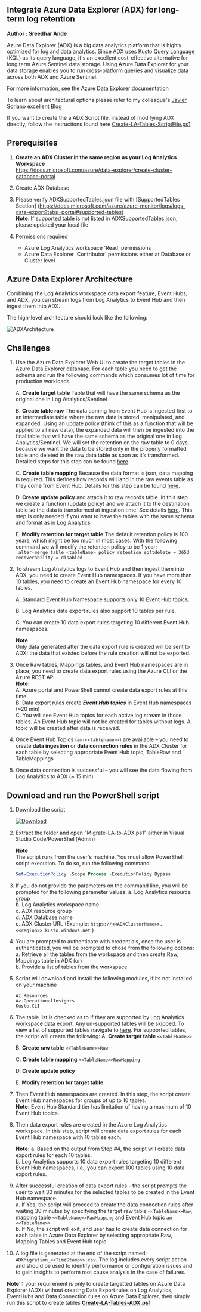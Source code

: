 ## Integrate Azure Data Explorer (ADX) for long-term log retention
**Author : Sreedhar Ande**

Azure Data Explorer (ADX) is a big data analytics platform that is highly optimized for log and data analytics. Since ADX uses Kusto Query Language (KQL) as its query language, it's an excellent cost-effective alternative for long term Azure Sentinel data storage. Using Azure Data Explorer for your data storage enables you to run cross-platform queries and visualize data across both ADX and Azure Sentinel.

For more information, see the Azure Data Explorer [documentation](https://docs.microsoft.com/azure/sentinel/store-logs-in-azure-data-explorer)

To learn about architectural options please refer to my colleague's [Javier Soriano](https://github.com/javiersoriano) excellent [Blog](https://techcommunity.microsoft.com/t5/azure-sentinel/using-azure-data-explorer-for-long-term-retention-of-azure/ba-p/1883947)

If you want to create the a ADX Script file, instead of modifying ADX directly, follow the instructions found here [Create-LA-Tables-ScriptFile.ps1](https://github.com/Azure/Azure-Sentinel/tree/master/Tools/AzureDataExplorer/CreateTables_ADX_ScriptFile).

## Prerequisites
1. **Create an ADX Cluster in the same region as your Log Analytics Workspace**  
	https://docs.microsoft.com/azure/data-explorer/create-cluster-database-portal

2. Create ADX Database  

3. Please verify ADXSupportedTables.json file with [SupportedTables Section] (https://docs.microsoft.com/azure/azure-monitor/logs/logs-data-export?tabs=portal#supported-tables)    
   **Note**: If supported table is not listed in ADXSupportedTables.json, please updated your local file
   
4. Permissions required
	- Azure Log Analytics workspace 'Read' permissions
	- Azure Data Explorer 'Contributor' permissions either at Database or Cluster level
   

## Azure Data Explorer Architecture

Combining the Log Analytics workspace data export feature, Event Hubs, and ADX, you can stream logs from Log Analytics to Event Hub and then ingest them into ADX. 

The high-level architecture should look like the following:

![ADXArchitecture](./images/AzureDataExplorerArchitecture.png)  

## Challenges
1. Use the Azure Data Explorer Web UI to create the target tables in the Azure Data Explorer database. For each table you need to get the schema and run the following commands which consumes lot of time for production workloads  
  
	A. **Create target table** Table that will have the same schema as the original one in Log Analytics/Sentinel
	
	B. **Create table raw** The data coming from Event Hub is ingested first to an intermediate table where the raw data is stored, manipulated, and expanded. Using an update policy (think of this as a function that will be applied to all new data), the expanded data will then be ingested into the final table that will have the same schema as the original one in Log Analytics/Sentinel. We will set the retention on the raw table to 0 days, because we want the data to be stored only in the properly formatted table and deleted in the raw data table as soon as it’s transformed. Detailed steps for this step can be found [here](https://docs.microsoft.com/azure/data-explorer/ingest-data-no-code?tabs=diagnostic-metrics#create-the-target-tables).    
	
	C. **Create table mapping** Because the data format is json, data mapping is required. This defines how records will land in the raw events table as they come from Event Hub. Details for this step can be found [here](https://docs.microsoft.com/azure/data-explorer/ingest-data-no-code?tabs=diagnostic-metrics#create-table-mappings).    
	
	D. **Create update policy** and attach it to raw records table. In this step we create a function (update policy) and we attach it to the destination table so the data is transformed at ingestion time. See details [here](https://docs.microsoft.com/azure/data-explorer/ingest-data-no-code?tabs=diagnostic-metrics#create-the-update-policy-for-metric-and-log-data). This step is only needed if you want to have the tables with the same schema and format as in Log Analytics  
	
	E.  **Modify retention for target table** The default retention policy is 100 years, which might be too much in most cases. With the following command we will modify the retention policy to be 1 year:    
	```.alter-merge table <tableName> policy retention softdelete = 365d recoverability = disabled  ```  

2.	To stream Log Analytics logs to Event Hub and then ingest them into ADX, you need to create Event Hub namespaces. If you have more than 10 tables, you need to create an Event Hub namespace for every 10 tables.  
 
	A.	Standard Event Hub Namespace supports only 10 Event Hub topics.  
	
	B.	Log Analytics data export rules also support 10 tables per rule.  
	
	C.	You can create 10 data export rules targeting 10 different Event Hub namespaces.
	
	**Note**  
	Only data generated after the data export rule is created will be sent to ADX; the data that existed before the rule creation will not be exported.

3.	Once Raw tables, Mappings tables, and Event Hub namespaces are in place, you need to create data export rules using the Azure CLI or the Azure REST API.  
	**Note:**  
	A. Azure portal and PowerShell cannot create data export rules at this time.    
	B. Data export rules create ***Event Hub topics*** in Event Hub namespaces (~20 min)    
	C. You will see Event Hub topics for each active log stream in those tables. An Event Hub topic will not be created for tables without logs. A topic will be created after data is received.     

4.	Once Event Hub Topics (```am-<<tablename>>```) are available – you need to create **data ingestion** or **data connection rules** in the ADX Cluster for each table by selecting appropriate Event Hub topic, TableRaw and TableMappings    

5.	Once data connection is successful – you will see the data flowing from Log Analytics to ADX (~ 15 min)    


## Download and run the PowerShell script

1. Download the script 
  
   [![Download](./images/Download.png)](https://aka.ms/Sentinel-AzureDataExplorer-Automation)
 
2. Extract the folder and open "Migrate-LA-to-ADX.ps1" either in Visual Studio Code/PowerShell(Admin)

   **Note**  
   The script runs from the user's machine. You must allow PowerShell script execution. To do so, run the following command:
   
   ```PowerShell
   Set-ExecutionPolicy -Scope Process -ExecutionPolicy Bypass  
   ```  

3. If you do not provide the parameters on the command line, you will be prompted for the following parameter values:
	a.	Log Analytics resource group  
	b.	Log Analytics workspace name  
	c.	ADX resource group   
	d.	ADX Database name  
	e.	ADX Cluster URL (Example: `https://<<ADXClusterName>>.<<region>>.kusto.windows.net` )

4. You are prompted to authenticate with credentials, once the user is authenticated, you will be prompted to chose from the following options: 
	a. Retrieve all the tables from the workspace and then create Raw, Mappings table in ADX (or)  
	b. Provide a list of tables from the workspace  
	
5. Script will download and install the following modules, if its not installed on your machine
	```
	Az.Resources
	Az.OperationalInsights
	Kusto.CLI
	```
6. The table list is checked as to if they are supported by Log Analytics workspace data export. Any un-supported tables will be skipped. To view a list of supported tables navigate to [here](https://docs.microsoft.com/azure/azure-monitor/logs/logs-data-export?tabs=portal#supported-tables). For supported tables, the script will create the following:
	A. **Create target table** ```<<TableName>>```
		
	B. **Create raw table** ```<<TableName>>Raw```
	
	C. **Create table mapping** ```<<TableName>>RawMapping```
	
	D. **Create update policy** 
	
	E. **Modify retention for target table**	
	
7. Then Event Hub namespaces are created. In this step, the script create Event Hub namespaces for groups of up to 10 tables.  
   **Note:** Event Hub Standard tier has limitation of having a maximum of 10 Event Hub topics.
	
8. Then data export rules are created in the Azure Log Analytics workspace. In this step, script will create data export rules for each Event Hub namespace with 10 tables each.  

	**Note:**
	a.	Based on the output from Step #4, the script will create data export rules for each 10 tables.  
	b.	Log Analytics supports 10 data export rules targeting 10 different Event Hub namespaces, i.e., you can export 100 tables using 10 data export rules.  
	
9. After successful creation of data export rules - the script prompts the user to wait 30 minutes for the selected tables to be created in the Event Hub namespace.  
	a. If Yes, the script will proceed to create the data connection rules after waiting 30 minutes by specifying the target raw table ```<<TableName>>Raw```, mapping table ```<<TableName>>RawMapping``` and Event Hub topic ```am-<<TableName>>```  
	b. If No, the script will exit, and user has to create data connection for each table in Azure Data Explorer by selecting appropriate Raw, Mapping Tables and Event Hub topic.  

10. A log file is generated at the end of the script named:  ```ADXMigration_<<TimeStamp>>.csv```. The log includes every script action and should be used to identify performance or configuration issues and to gain insights to perform root cause analysis in the case of failures.  

**Note**:If your requirement is only to create targetted tables on Azure Data Explorer (ADX) without creating Data Export rules on Log Analytics, EventHubs and Data Connection rules on Azure Data Explorer, then simply run this script to create tables [**Create-LA-Tables-ADX.ps1**](https://github.com/Azure/Azure-Sentinel/tree/master/Tools/AzureDataExplorer/CreateTables_ADX)
